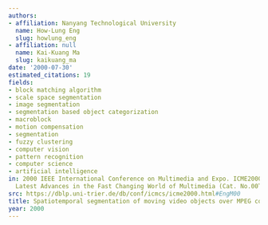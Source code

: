 ```yaml
---
authors:
- affiliation: Nanyang Technological University
  name: How-Lung Eng
  slug: howlung_eng
- affiliation: null
  name: Kai-Kuang Ma
  slug: kaikuang_ma
date: '2000-07-30'
estimated_citations: 19
fields:
- block matching algorithm
- scale space segmentation
- image segmentation
- segmentation based object categorization
- macroblock
- motion compensation
- segmentation
- fuzzy clustering
- computer vision
- pattern recognition
- computer science
- artificial intelligence
in: 2000 IEEE International Conference on Multimedia and Expo. ICME2000. Proceedings.
  Latest Advances in the Fast Changing World of Multimedia (Cat. No.00TH8532)
src: https://dblp.uni-trier.de/db/conf/icmcs/icme2000.html#EngM00
title: Spatiotemporal segmentation of moving video objects over MPEG compressed domain
year: 2000
---
```

